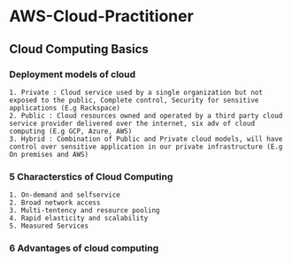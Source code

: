 # AWS-Cloud-Practitioner

## Cloud Computing Basics 
      
### Deployment models of cloud
    1. Private : Cloud service used by a single organization but not exposed to the public, Complete control, Security for sensitive applications (E.g Rackspace)
    2. Public : Cloud resources owned and operated by a third party cloud service provider delivered over the internet, six adv of cloud computing (E.g GCP, Azure, AWS)
    3. Hybrid : Combination of Public and Private cloud models, will have control over sensitive application in our private infrastructure (E.g On premises and AWS)

### 5 Characterstics of Cloud Computing
    1. On-demand and selfservice
    2. Broad network access
    3. Multi-tentency and resource pooling
    4. Rapid elasticity and scalability
    5. Measured Services
    
### 6 Advantages of cloud computing
    
    
